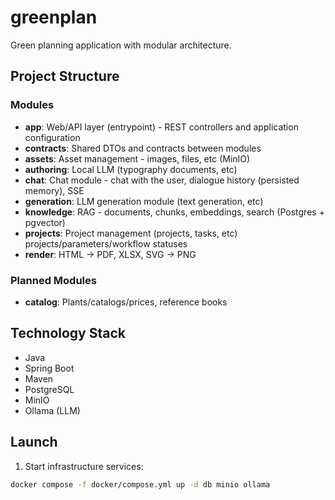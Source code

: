 # greenplan

Green planning application with modular architecture.

## Project Structure

### Modules
- **app**: Web/API layer (entrypoint) - REST controllers and application configuration
- **contracts**: Shared DTOs and contracts between modules
- **assets**: Asset management - images, files, etc (MinIO)
- **authoring**: Local LLM (typography documents, etc)
- **chat**: Chat module - chat with the user, dialogue history (persisted memory), SSE
- **generation**: LLM generation module (text generation, etc)
- **knowledge**: RAG - documents, chunks, embeddings, search (Postgres + pgvector)
- **projects**: Project management (projects, tasks, etc) projects/parameters/workflow statuses
- **render**: HTML → PDF, XLSX, SVG → PNG

### Planned Modules
- **catalog**: Plants/catalogs/prices, reference books

## Technology Stack
- Java
- Spring Boot
- Maven
- PostgreSQL
- MinIO
- Ollama (LLM)

## Launch

1. Start infrastructure services:
```bash
docker compose -f docker/compose.yml up -d db minio ollama
